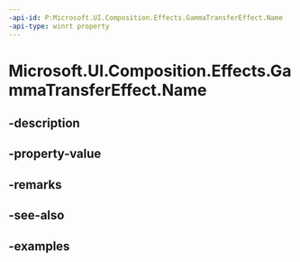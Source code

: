 ```yaml
---
-api-id: P:Microsoft.UI.Composition.Effects.GammaTransferEffect.Name
-api-type: winrt property
---
```


# Microsoft.UI.Composition.Effects.GammaTransferEffect.Name

<!--
public string Name { get; set; }
-->


## -description

## -property-value

## -remarks

## -see-also

## -examples


